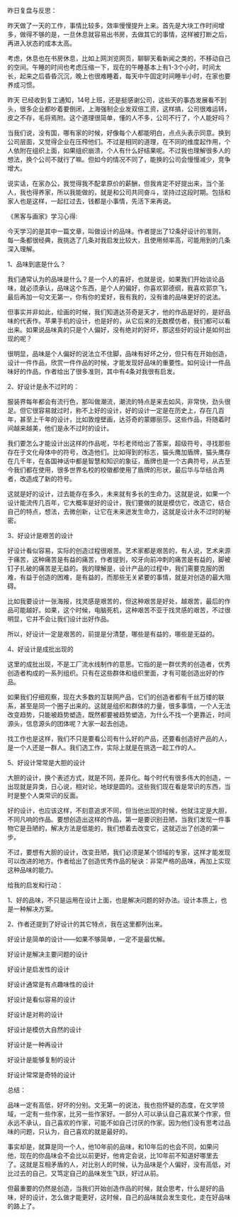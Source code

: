 昨日复盘与反思：

昨天做了一天的工作，事情比较多，效率慢慢提升上来。首先是大块工作时间增多，做得不够的是，一旦休息就容易出书房，去做其它的事情，这样被打断之后，再进入状态的成本太高。

考虑，休息也在书房休息，比如上网浏览网页，聊聊天看新闻之类的，不移动自己的空间。午睡的时间也考虑压缩一下，现在的午睡基本上有1-3个小时，时间太长，起来之后昏昏沉沉，晚上也很难睡着，每天中午固定时间睡半小时，在家也要养成习惯。

昨天 已经收到复工通知，14号上班，还是挺感谢公司，这些天的事态发展看不到头，很多企业都吵着要倒闭，上海强制企业发双倍工资，这样搞，公司很难运转，皮之不存，毛将焉附。这个道理很简单，懂的人不多，公司不行了，个人能好吗？

当我们说，没有国，哪有家的时候，好像每个人都能明白，点点头表示同意。换到公司层面，又觉得企业在压榨他们。不过是相同的道理，在不同的维度起作用，个人依附在组织上面，如果组织崩溃，个人有什么好结果呢。不过我也理解很多人的想法，换个公司不就行了嘛。但如今的情况不同了，能换的公司会慢慢减少，竞争增大。

说实话，在家办公，我觉得我不配拿原价的薪酬，但我肯定不好提出来，当个圣人，我也得养家，所以我能做的，就是和公司共同奋斗，坚持过这段时期。包括和家人也是这样，一起扛过去，钱都是小事情，先活下来再说。



《黑客与画家》学习心得:

今天学习的是其中一篇文章，叫做设计的品味。作者提出了12条好设计的准则，每一条都很经典，我挑选了几条对我启发比较大，且使用频率高，可能用到的几条深入理解。



1、品味到底是什么？

我们通常认为的品味是什么？是一个人的喜好，也就是说，如果我们开始谈论品味，就必须承认，品味这个东西，是个人的偏好，你喜欢郭德纲，我喜欢郭京飞，最后再加一句文无第一，你有你的爱好，我有我的，没有谁的品味更好的说法。

但事实并非如此，绘画的时候，我们知道达芬奇是天才，他的作品是好的，是好品味的代表作。苹果手机的设计，也是好的，从它后来的无数模仿者，我们都可以看出来。如果说品味真的只是个人偏好，没有绝对的好坏，那这些好的设计是如何出现的呢？

很明显，品味是个人偏好的说法立不住脚，品味有好坏之分，但只有在开始创造，设计一件作品，欣赏一件作品的时候，才能发现好品味的重要性。如何设计一件品味好的作品，作者给出了很多准则，其中有4条对我很有启发。



2、好设计是永不过时的：

服装界每年都会有流行色，那叫做潮流，潮流的特点是来去如风，非常快，劲头很足。但它很容易就过时，称不上好的设计，好的设计一定是在历史上，存在几百年，甚至上千年的设计，比如敦煌壁画，达芬奇的蒙娜丽莎。这些作品，将随着时间越来越美，他们是永不过时的设计。

我们要怎么才能设计出这样的作品呢，华杉老师给出了答案，超级符号，寻找那些存在于文化母体中的符号，改造他们。比如得到的标志，猫头鹰加盾牌，猫头鹰存在几千年，在各国神话中都是智慧和知识的象征，盾牌也是一个古典符号，从古至今我们都在使用，很多世界名校的校徽都使用了盾牌的形状，最后华与华结合两者，改造成了新的符号。

这就是好的设计，过去能存在多久，未来就有多长的生命力。这就是说，如果一个设计能流传几百年，它大概率是好的设计，我们要做的就是模仿它，改造它，结合自己的特点，想法，去微创新，让它在未来迸发生命力，这就是设计永不过时的秘密。



3、好设计是艰苦的设计

好设计看似容易，实际的创造过程很艰苦。艺术家都是艰苦的，有人说，艺术来源于痛苦，这种痛苦是有益的痛苦，作者提到，咬牙向前冲刺的痛苦是有益的，脚被钉子扎破的痛苦是无益的。我的理解是，设计产品的过程中，我们需要克服的困难，有益于创造的困难，是有益的，而那些无关紧要的事情，就是对创造的最大阻碍。

比如我要设计一张海报，找灵感是艰苦的，但这种艰苦是好处，越艰苦，最后的作品可能越好。如果，这个时候，电脑死机，这种艰苦不亚于找灵感的艰苦，不过很明显，它并不会让我们设计出好作品。

所以，好设计一定是艰苦的，前提是分清楚，哪些是有益的，哪些是无益的。



4、好设计是成批出现的

这里的成批出现，不是工厂流水线制作的意思。它指的是一群优秀的创造者，优秀创造者构成的一系列组织。只有在这些群体和组织里面，才有可能创造出好的作品。

如果我们仔细观察，现在大多数的互联网产品，它们的创造者都有千丝万缕的联系，甚至是同一个圈子出来的。这就是组织和群体的力量，很多事情，一个人无法改变趋势，只能被趋势塑造，既然都要被趋势塑造，为什么不找一个更靠近，时间源头，信息源头的团体呢？大家一起去创造。

找工作也是这样，我们不只是要看公司有什么好的产品，还要看创造好产品的人，是一个人还是一群人。我们选工作，实际上就是在挑选一起工作的人。



5、好设计常常是大胆的设计

大胆的设计，换个表述方式，就是不同，差异化。每个时代有很多伟大的创造，一出现就是异类，日心说，相对论，地球是圆的。这些我们现在看是常识的东西，当时是整个人类常识的反面。

好的设计，也应该这样，不刻意追求不同，但当他出现的时候，他就注定是大胆，不同凡响的作品。要想创造出这样的作品，第一是要识别丑陋，当我们发现一件事物它是丑陋的，解决方法是低能的，我们想着去改变它，这就迈出了创造的第一步。

不过，要想有大胆的设计，改变丑陋，我们必须是某个领域的专家，这样才能发现可以改进的地方。作者给出了创造优秀作品的秘诀：非常严格的品味，再加上实现这种品味的能力。



给我的启发和行动：

1、好的品味，不只是运用在设计上面，也是解决问题的好办法。设计本质上，也是一种解决方案。

2、作者还提到了好设计的其它特点，我在这里都列出来。

好设计是简单的设计——如果不够简单，一定不是最优解。

好设计是解决主要问题的设计

好设计是启发性的设计

好设计通常是有点趣味性的设计

好设计是看似容易的设计

好设计是对称的设计

好设计是模仿大自然的设计

好设计是一种再设计

好设计是能够复制的设计

好设计常常是奇特的设计



总结：

品味一定有高低，好坏的分别。文无第一的说法，我也抱怀疑的态度，在文学领域，一定有一些作家，比另一些作家好。一部分人可以承认自己喜欢某个作家，但永远不承认，自己喜欢的作家，可能不如自己讨厌的作家。因为他们没有思考过品味的问题，只认为，自己喜欢的就是最好的。

事实却是，就算是同一个人，他10年前的品味，和10年后的也会不同，如果问他，现在的你品味会不会比以前更好，他肯定会说，比10年前不知道好哪里去了。这就是互相矛盾的人，对比别人的时候，认为品味是个人偏好，没有高低，对比过去的自己，又笃定自己的品味发生飞跃，好过从前。

但最重要的仍然是创造，当我们开始创造作品的时候，就会思考，什么是好的品味，好的设计，怎么做才能更好，这时候，自己的品味就会发生变化，走在好品味的路上了。